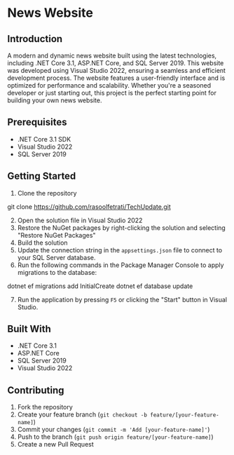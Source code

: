 # News Website

## Introduction
A modern and dynamic news website built using the latest technologies, including .NET Core 3.1, ASP.NET Core, and SQL Server 2019. This website was developed using Visual Studio 2022, ensuring a seamless and efficient development process. The website features a user-friendly interface and is optimized for performance and scalability. Whether you're a seasoned developer or just starting out, this project is the perfect starting point for building your own news website.

## Prerequisites
- .NET Core 3.1 SDK
- Visual Studio 2022
- SQL Server 2019

## Getting Started
1. Clone the repository

git clone https://github.com/rasoolfetrati/TechUpdate.git



2. Open the solution file in Visual Studio 2022
3. Restore the NuGet packages by right-clicking the solution and selecting "Restore NuGet Packages"
4. Build the solution
5. Update the connection string in the `appsettings.json` file to connect to your SQL Server database.
6. Run the following commands in the Package Manager Console to apply migrations to the database:

dotnet ef migrations add InitialCreate
dotnet ef database update

7. Run the application by pressing `F5` or clicking the "Start" button in Visual Studio.

## Built With
- .NET Core 3.1
- ASP.NET Core
- SQL Server 2019
- Visual Studio 2022

## Contributing
1. Fork the repository
2. Create your feature branch (`git checkout -b feature/[your-feature-name]`)
3. Commit your changes (`git commit -m 'Add [your-feature-name]'`)
4. Push to the branch (`git push origin feature/[your-feature-name]`)
5. Create a new Pull Request


